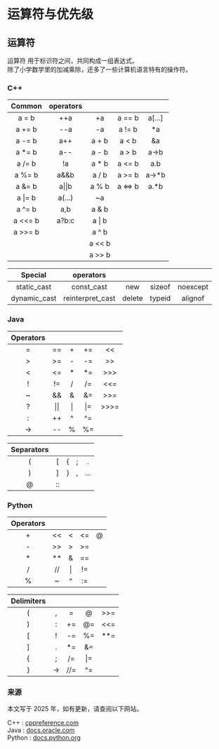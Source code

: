 # 运算符与优先级

## 运算符

运算符 用于标识符之间，共同构成一组表达式。  
除了小学数学里的加减乘除，还多了一些计算机语言特有的操作符。  

### C++

|Common|operators||||
|:-:|:-:|:-:|:-:|:-:|
|a = b|++a|+a|a == b|a[...]|
|a += b|--a|-a|a != b|*a|
|a -= b|a++|a + b|a < b|&a|
|a *= b|a--|a - b|a > b|a->b|
|a /= b|!a|a * b|a <= b|a.b|
|a %= b|a&&b|a / b|a >= b|a->*b|
|a &= b|a\|\|b|a % b|a <=> b|a.*b|
|a \|= b|a(...)|~a|||
|a ^= b|a,b|a & b|||
|a <<= b|a?b:c|a \| b|||
|a >>= b||a ^ b|||
|||a << b|||
|||a >> b|||

|Special|operators||||
|:-:|:-:|:-:|:-:|:-:|
|static_cast|const_cast|new|sizeof|noexcept|
|dynamic_cast|reinterpret_cast|delete|typeid|alignof|

### Java

|Operators|||||
|:-:|:-:|:-:|:-:|:-:|
|=|==|+|+=|<<|
|>|>=|-|-=|>>|
|<|<=|*|*=|>>>|
|!|!=|/|/=|<<=|
|~|&&|&|&=|>>=|
|?|\|\||\||\|=|>>>=|
|:|++|^|^=||
|->|--|%|%=||

|Separators|||||
|:-:|:-:|:-:|:-:|:-:|
|(|[|{|;|.|
|)|]|}|,|...|
|@|::||||

### Python

|Operators|||||
|:-:|:-:|:-:|:-:|:-:|
|+|<<|<|<=|@|
|-|>>|>|>=||
|*|**|&|==||
|/|//|\||!=||
|%|~|^|:=||

|Delimiters|||||
|:-:|:-:|:-:|:-:|:-:|
|(|,|=|@|>>=|
|)|:|+=|@=|<<=|
|[|!|-=|%=|**=|
|]|.|*=|&=||
|{|;|/=|\|=||
|}|->|//=|^=||

### 来源

本文写于 2025 年，如有更新，请查阅以下网站。
  
C++    : [cppreference.com](https://en.cppreference.com/w/cpp/language/expressions)  
Java   : [docs.oracle.com](https://docs.oracle.com/javase/specs/jls/se23/html/jls-3.html#jls-3.12)  
Python : [docs.python.org](https://docs.python.org/3/reference/lexical_analysis.html#operators)  